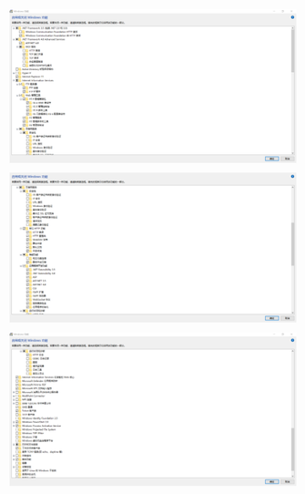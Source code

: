 ![image-20230327103545993](asset/IIS配置/image-20230327103545993.png)

![image-20230327103600550](asset/IIS配置/image-20230327103600550.png)

![image-20230327103629122](asset/IIS配置/image-20230327103629122.png)
